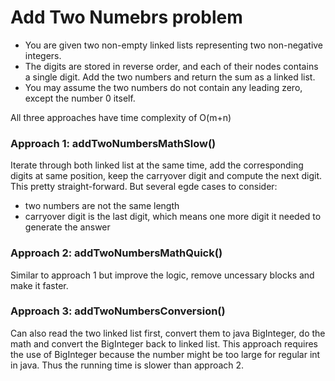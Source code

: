# Add Two Numebrs problem
* You are given two non-empty linked lists representing two non-negative integers. 
* The digits are stored in reverse order, and each of their nodes contains a single digit. Add the two numbers and return the sum as a linked list.
* You may assume the two numbers do not contain any leading zero, except the number 0 itself.

All three approaches have time complexity of O(m+n)
### Approach 1: addTwoNumbersMathSlow()
Iterate through both linked list at the same time, add the corresponding digits at same position, keep the carryover digit and compute the next digit. This pretty straight-forward. But several egde cases to consider: 
* two numbers are not the same length
* carryover digit is the last digit, which means one more digit it needed to generate the answer

### Approach 2: addTwoNumbersMathQuick()
Similar to approach 1 but improve the logic, remove uncessary blocks and make it faster. 

### Approach 3: addTwoNumbersConversion()
Can also read the two linked list first, convert them to java BigInteger, do the math and convert the BigInteger back to linked list. This approach requires the use of BigInteger because the number might be too large for regular int in java. Thus the running time is slower than approach 2.
